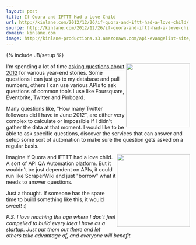 ```yaml
---
layout: post
title: If Quora and IFTTT Had a Love Child
url: http://kinlane.com/2012/12/26/if-quora-and-iftt-had-a-love-child/
source: http://kinlane.com/2012/12/26/if-quora-and-iftt-had-a-love-child/
domain: kinlane.com
image: http://kinlane-productions.s3.amazonaws.com/api-evangelist-site/blog/IFTTT-logo.jpeg
---
```

{% include JB/setup %}

<p>
     <a href="http://quora.com" target="_blank"><img class="c1" src="https://s3.amazonaws.com/kinlane-productions/quora-logo.jpg" alt="" width="175" align="right" /></a>
</p>
<p>
     I'm spending a lot of time <a title="personal data questions" href="http://personaldata.apievangelist.com/index.html">asking questions about 2012</a> for various year-end stories. Some questions I can just go to my database and pull numbers, others I can use various APIs to ask questions of common tools I use like Foursquare, Eventbrite, Twitter and Pinboard.
</p>
<p>
     Many questions like, "How many Twitter followers did I have in June 2012", are either very complex to calculate or impossible if I didn't gather the data at that moment. I would like to be able to ask specific questions, discover the services that can answer and setup some sort of automation to make sure the question gets asked on a regular basis.
</p>
<p>
     <a href="http://ifttt.com" target="_blank"><img class="c1" src="https://s3.amazonaws.com/kinlane-productions/api-evangelist/ifthisthenthat/IFTTT-logo.jpeg" alt="" width="200" align="right" /></a>
</p>
<p>
     Imagine if Quora and IFTTT had a love child. A sort of API QA Automation platform. But it wouldn't be just dependent on APIs, it could run like ScraperWiki and just "borrow" what it needs to answer questions.
</p>
<p>
     Just a thought. If someone has the spare time to build something like this, it would sweet! :)
</p>
<p>
     <em>P.S. I love reaching the age where I don't feel compelled to build every idea I have as a startup. Just put them out there and let others take advantage of, and everyone will benefit.</em>
</p>